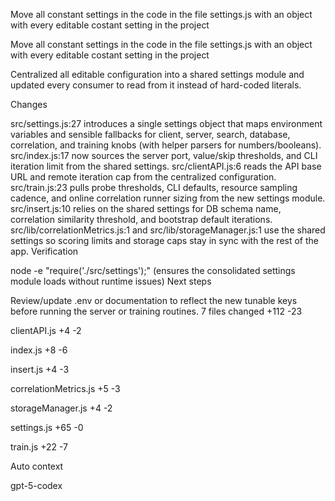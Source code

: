 Move all constant settings in the code in the file settings.js with an object with every editable costant setting in the project



Move all constant settings in the code in the file settings.js with an object with every editable costant setting in the project


Centralized all editable configuration into a shared settings module and updated every consumer to read from it instead of hard-coded literals.

Changes

src/settings.js:27 introduces a single settings object that maps environment variables and sensible fallbacks for client, server, search, database, correlation, and training knobs (with helper parsers for numbers/booleans).
src/index.js:17 now sources the server port, value/skip thresholds, and CLI iteration limit from the shared settings.
src/clientAPI.js:6 reads the API base URL and remote iteration cap from the centralized configuration.
src/train.js:23 pulls probe thresholds, CLI defaults, resource sampling cadence, and online correlation runner sizing from the new settings module.
src/insert.js:10 relies on the shared settings for DB schema name, correlation similarity threshold, and bootstrap default iterations.
src/lib/correlationMetrics.js:1 and src/lib/storageManager.js:1 use the shared settings so scoring limits and storage caps stay in sync with the rest of the app.
Verification

node -e "require('./src/settings');" (ensures the consolidated settings module loads without runtime issues)
Next steps

Review/update .env or documentation to reflect the new tunable keys before running the server or training routines.
7 files changed
+112
-23


clientAPI.js
+4
-2

index.js
+8
-6

insert.js
+4
-3

correlationMetrics.js
+5
-3

storageManager.js
+4
-2

settings.js
+65
-0

train.js
+22
-7





Auto context




gpt-5-codex
